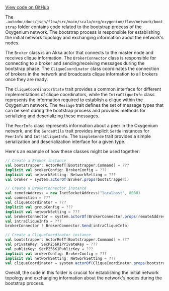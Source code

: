 [View code on GitHub](https://github.com/oxygenium/oxygenium/.autodoc/docs/json/flow/src/main/scala/org/oxygenium/flow/network/bootstrap)

The `.autodoc/docs/json/flow/src/main/scala/org/oxygenium/flow/network/bootstrap` folder contains code related to the bootstrap process of the Oxygenium network. The bootstrap process is responsible for establishing the initial network topology and exchanging information about the network's nodes.

The `Broker` class is an Akka actor that connects to the master node and receives clique information. The `BrokerConnector` class is responsible for connecting to a broker and sending/receiving messages during the bootstrap phase. The `CliqueCoordinator` class coordinates the connection of brokers in the network and broadcasts clique information to all brokers once they are ready.

The `CliqueCoordinatorState` trait provides a common interface for different implementations of clique coordinators, while the `IntraCliqueInfo` class represents the information required to establish a clique within the Oxygenium network. The `Message` trait defines the set of message types that can be sent during the bootstrap process and provides methods for serializing and deserializing these messages.

The `PeerInfo` class represents information about a peer in the Oxygenium network, and the `SerdeUtils` trait provides implicit `Serde` instances for `PeerInfo` and `IntraCliqueInfo`. The `SimpleSerde` trait provides a simple serialization and deserialization interface for a given type.

Here's an example of how these classes might be used together:

```scala
// Create a Broker instance
val bootstrapper: ActorRefT[Bootstrapper.Command] = ???
implicit val brokerConfig: BrokerConfig = ???
implicit val networkSetting: NetworkSetting = ???
val broker = system.actorOf(Broker.props(bootstrapper))

// Create a BrokerConnector instance
val remoteAddress = new InetSocketAddress("localhost", 8080)
val connection = ???
val cliqueCoordinator = ???
implicit val groupConfig = ???
implicit val networkSetting = ???
val brokerConnector = system.actorOf(BrokerConnector.props(remoteAddress, connection, cliqueCoordinator))
val intraCliqueInfo = ???
brokerConnector ! BrokerConnector.Send(intraCliqueInfo)

// Create a CliqueCoordinator instance
val bootstrapper: ActorRefT[Bootstrapper.Command] = ???
val privateKey: SecP256K1PrivateKey = ???
val publicKey: SecP256K1PublicKey = ???
implicit val brokerConfig: BrokerConfig = ???
implicit val networkSetting: NetworkSetting = ???
val cliqueCoordinator = system.actorOf(CliqueCoordinator.props(bootstrapper, privateKey, publicKey))
```

Overall, the code in this folder is crucial for establishing the initial network topology and exchanging information about the network's nodes during the bootstrap process.
